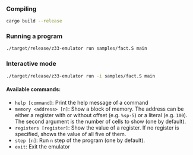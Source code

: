 ### Compiling

```sh
cargo build --release
```

### Running a program

```sh
./target/release/z33-emulator run samples/fact.S main
```

### Interactive mode

```sh
./target/release/z33-emulator run -i samples/fact.S main
```

#### Available commands:

- `help [command]`: Print the help message of a command
- `memory <address> [n]`: Show a block of memory. The address can be either a register with or without offset (e.g. `%sp-5`) or a literal (e.g. `100`). The second argument is the number of cells to show (one by default).
- `registers [register]`: Show the value of a register. If no register is specified, shows the value of all five of them.
- `step [n]`: Run `n` step of the program (one by default).
- `exit`: Exit the emulator
